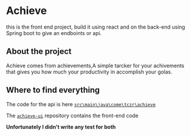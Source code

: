 # Achieve
this is the front end project, build it using react and on the back-end using Spring boot to give an endboints or api. 

## About the project
Achieve comes from achievements,A simple tarcker for your achivements that gives you how much your productivity in accomplish your golas.

## Where to find everything 
 
 The code for the api is here [`src\main\java\come\tczr\achieve`](https://github.com/Tczr/achieve/tree/main/src/main/java/com/tczr/achieve)
 
 The [`achieve-ui`](https://github.com/Tczr/achieve-ui) repository contains the front-end code 

 
 **Unfortunately I didn't write any test for both**
